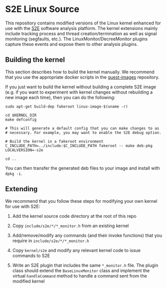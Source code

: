 # S2E Linux Source

This repository contains modified versions of the Linux kernel enhanced for
use with the [S2E](http://s2e.systems) software analysis platform. The kernel extensions
mainly include tracking process and thread creation/termination as well as signal monitoring
(segfaults, etc.). The LinuxMonitor/DecreeMonitor plugins capture these events and expose
them to other analysis plugins.

## Building the kernel

This section describes how to build the kernel manually. We recommend that you
use the appropriate docker scripts in the [guest-images](http://github.com/s2e/guest-images)
repository.

If you just want to build the kernel without building a complete S2E image
(e.g. if you want to experiment with kernel changes without rebuilding a new
image each time), then you can do the following:

```
sudo apt-get build-dep fakeroot linux-image-$(uname -r)

cd $KERNEL_DIR
make defconfig

# This will generate a default config that you can make changes to as
# necessary. For example, you may want to enable the S2E debug option.

# Build the kernel in a fakeroot environment
C_INCLUDE_PATH=../include:$C_INCLUDE_PATH fakeroot -- make deb-pkg LOCALVERSION=-s2e

cd ..
```
You can then transfer the generated deb files to your image and install with
`dpkg -i`.

## Extending

We recommend that you follow these steps for modifying your own kernel for use
with S2E:

1. Add the kernel source code directory at the root of this repo

2. Copy `include/s2e/*/*_monitor.h` from an existing kernel

3. Add/remove/modify any commands (and their invoke functions) that you require
   in `include/s2e/*/*_monitor.h`

4. Copy `kernel/s2e` and modify any relevant kernel code to issue commands to
   S2E

5. Write an S2E plugin that includes the same `*_monitor.h` file. The
   plugin class should extend the `BaseLinuxMonitor` class and implement the
   virtual `handleCommand` method to handle a command sent from the modified
   kernel
